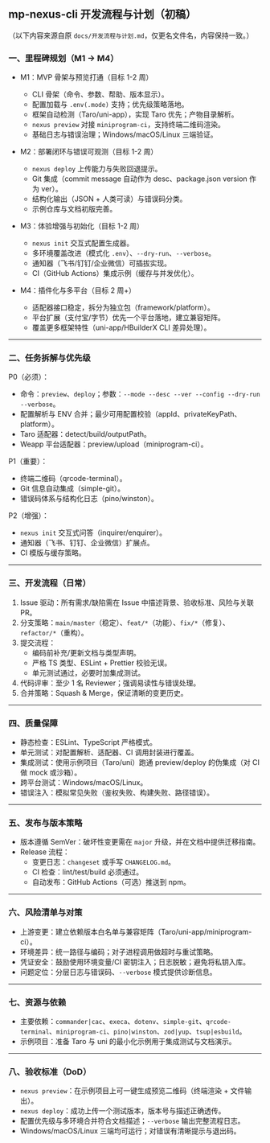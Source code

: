 ## mp-nexus-cli 开发流程与计划（初稿）

（以下内容来源自原 `docs/开发流程与计划.md`，仅更名文件名，内容保持一致。）

### 一、里程碑规划（M1 → M4）

- M1：MVP 骨架与预览打通（目标 1-2 周）
  - CLI 骨架（命令、参数、帮助、版本显示）。
  - 配置加载与 `.env(.mode)` 支持；优先级策略落地。
  - 框架自动检测（Taro/uni-app），实现 Taro 优先；产物目录解析。
  - `nexus preview` 对接 `miniprogram-ci`，支持终端二维码渲染。
  - 基础日志与错误治理；Windows/macOS/Linux 三端验证。

- M2：部署闭环与错误可观测（目标 1-2 周）
  - `nexus deploy` 上传能力与失败回退提示。
  - Git 集成（commit message 自动作为 desc、package.json version 作为 ver）。
  - 结构化输出（JSON + 人类可读）与错误码分类。
  - 示例仓库与文档初版完善。

- M3：体验增强与初始化（目标 1-2 周）
  - `nexus init` 交互式配置生成器。
  - 多环境覆盖改进（模式化 `.env`）、`--dry-run`、`--verbose`。
  - 通知器（飞书/钉钉/企业微信）可插拔实现。
  - CI（GitHub Actions）集成示例（缓存与并发优化）。

- M4：插件化与多平台（目标 2 周+）
  - 适配器接口稳定，拆分为独立包（framework/platform）。
  - 平台扩展（支付宝/字节）优先一个平台落地，建立兼容矩阵。
  - 覆盖更多框架特性（uni-app/HBuilderX CLI 差异处理）。

---

### 二、任务拆解与优先级

P0（必须）：
- 命令：`preview`、`deploy`；参数：`--mode --desc --ver --config --dry-run --verbose`。
- 配置解析与 ENV 合并；最少可用配置校验（appId、privateKeyPath、platform）。
- Taro 适配器：detect/build/outputPath。
- Weapp 平台适配器：preview/upload（miniprogram-ci）。

P1（重要）：
- 终端二维码（qrcode-terminal）。
- Git 信息自动集成（simple-git）。
- 错误码体系与结构化日志（pino/winston）。

P2（增强）：
- `nexus init` 交互式问答（inquirer/enquirer）。
- 通知器（飞书、钉钉、企业微信）扩展点。
- CI 模版与缓存策略。

---

### 三、开发流程（日常）

1. Issue 驱动：所有需求/缺陷需在 Issue 中描述背景、验收标准、风险与关联 PR。
2. 分支策略：`main/master`（稳定）、`feat/*`（功能）、`fix/*`（修复）、`refactor/*`（重构）。
3. 提交流程：
   - 编码前补充/更新文档与类型声明。
   - 严格 TS 类型、ESLint + Prettier 校验无误。
   - 单元测试通过，必要时加集成测试。
4. 代码评审：至少 1 名 Reviewer；强调易读性与错误处理。
5. 合并策略：Squash & Merge，保证清晰的变更历史。

---

### 四、质量保障

- 静态检查：ESLint、TypeScript 严格模式。
- 单元测试：对配置解析、适配器、CI 调用封装进行覆盖。
- 集成测试：使用示例项目（Taro/uni）跑通 preview/deploy 的伪集成（对 CI 做 mock 或沙箱）。
- 跨平台测试：Windows/macOS/Linux。
- 错误注入：模拟常见失败（鉴权失败、构建失败、路径错误）。

---

### 五、发布与版本策略

- 版本遵循 SemVer：破坏性变更需在 `major` 升级，并在文档中提供迁移指南。
- Release 流程：
  - 变更日志：`changeset` 或手写 `CHANGELOG.md`。
  - CI 检查：lint/test/build 必须通过。
  - 自动发布：GitHub Actions（可选）推送到 npm。

---

### 六、风险清单与对策

- 上游变更：建立依赖版本白名单与兼容矩阵（Taro/uni-app/miniprogram-ci）。
- 环境差异：统一路径与编码；对子进程调用做超时与重试策略。
- 凭证安全：鼓励使用环境变量/CI 密钥注入；日志脱敏；避免将私钥入库。
- 问题定位：分层日志与错误码、`--verbose` 模式提供诊断信息。

---

### 七、资源与依赖

- 主要依赖：`commander|cac`、`execa`、`dotenv`、`simple-git`、`qrcode-terminal`、`miniprogram-ci`、`pino|winston`、`zod|yup`、`tsup|esbuild`。
- 示例项目：准备 Taro 与 uni 的最小化示例用于集成测试与文档演示。

---

### 八、验收标准（DoD）

- `nexus preview`：在示例项目上可一键生成预览二维码（终端渲染 + 文件输出）。
- `nexus deploy`：成功上传一个测试版本，版本号与描述正确透传。
- 配置优先级与多环境合并符合文档描述；`--verbose` 输出完整流程日志。
- Windows/macOS/Linux 三端均可运行；对错误有清晰提示与退出码。


